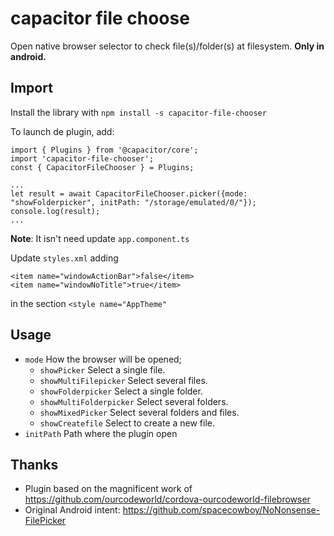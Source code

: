 # capacitor file choose

Open native browser selector to check file(s)/folder(s) at filesystem. **Only in android.**

## Import

Install the library with `npm install -s capacitor-file-chooser`

To launch de plugin, add:

```
import { Plugins } from '@capacitor/core';
import 'capacitor-file-chooser';
const { CapacitorFileChooser } = Plugins;

...
let result = await CapacitorFileChooser.picker({mode: "showFolderpicker", initPath: "/storage/emulated/0/"});
console.log(result);
...
```
**Note**: It isn't need update `app.component.ts`

Update `styles.xml` adding
```
<item name="windowActionBar">false</item>
<item name="windowNoTitle">true</item>
```
in the section `<style name="AppTheme"`

## Usage
- `mode` How the browser will be opened;
  - `showPicker` Select a single file.
  - `showMultiFilepicker` Select several files.
  - `showFolderpicker` Select a single folder.
  - `showMultiFolderpicker` Select several folders.
  - `showMixedPicker` Select several folders and files.
  - `showCreatefile` Select to create a new file.
- `initPath` Path where the plugin open 

## Thanks
- Plugin based on the magnificent work of https://github.com/ourcodeworld/cordova-ourcodeworld-filebrowser
- Original Android intent: https://github.com/spacecowboy/NoNonsense-FilePicker